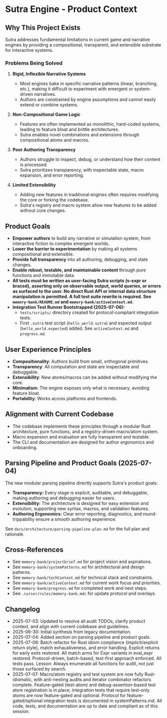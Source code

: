# Sutra Engine - Product Context

## Why This Project Exists

Sutra addresses fundamental limitations in current game and narrative engines by providing a compositional, transparent, and extensible substrate for interactive systems.

### Problems Being Solved

1. **Rigid, Inflexible Narrative Systems**
   - Most engines bake in specific narrative patterns (linear, branching, etc.), making it difficult to experiment with emergent or system-driven narratives.
   - Authors are constrained by engine assumptions and cannot easily extend or combine systems.

2. **Non-Compositional Game Logic**
   - Features are often implemented as monolithic, hard-coded systems, leading to feature bloat and brittle architectures.
   - Sutra enables novel combinations and extensions through compositional atoms and macros.

3. **Poor Authoring Transparency**
   - Authors struggle to inspect, debug, or understand how their content is processed.
   - Sutra prioritizes transparency, with inspectable state, macro expansion, and error reporting.

4. **Limited Extensibility**
   - Adding new features in traditional engines often requires modifying the core or forking the codebase.
   - Sutra's registry and macro system allow new features to be added without core changes.

## Product Goals

- **Empower authors** to build any narrative or simulation system, from interactive fiction to complex emergent worlds.
- **Lower the barrier to experimentation** by making all systems compositional and extensible.
- **Provide full transparency** into all authoring, debugging, and state changes.
- **Enable robust, testable, and maintainable content** through pure functions and immutable data.
- **All tests must be written as user-facing Sutra scripts (s-expr or braced), asserting only on observable output, world queries, or errors as surfaced to the user. No direct Rust API or internal data structure manipulation is permitted. A full test suite rewrite is required. See `memory-bank/README.md` and `memory-bank/activeContext.md`.**
- **Integration Test Runner Bootstrapped (2025-07-06):**
  - `tests/scripts/` directory created for protocol-compliant integration tests.
  - First `.sutra` test script (`hello_world.sutra`) and expected output (`hello_world.expected`) added. See `activeContext.md` and `progress.md`.

## User Experience Principles

- **Compositionality**: Authors build from small, orthogonal primitives.
- **Transparency**: All computation and state are inspectable and debuggable.
- **Extensibility**: New atoms/macros can be added without modifying the core.
- **Minimalism**: The engine exposes only what is necessary, avoiding feature bloat.
- **Portability**: Works across platforms and frontends.

## Alignment with Current Codebase

- The codebase implements these principles through a modular Rust architecture, pure functions, and a registry-driven macro/atom system.
- Macro expansion and evaluation are fully transparent and testable.
- The CLI and documentation are designed for author ergonomics and onboarding.

## Parsing Pipeline and Product Goals (2025-07-04)

The new modular parsing pipeline directly supports Sutra's product goals:
- **Transparency:** Every stage is explicit, auditable, and debuggable, making authoring and debugging easier for users.
- **Extensibility:** The architecture is designed for easy extension and evolution, supporting new syntax, macros, and validation features.
- **Authoring Ergonomics:** Clear error reporting, diagnostics, and round-trippability ensure a smooth authoring experience.

See `docs/architecture/parsing-pipeline-plan.md` for the full plan and rationale.

## Cross-References

- See `memory-bank/projectbrief.md` for project vision and aspirations.
- See `memory-bank/systemPatterns.md` for architectural and design patterns.
- See `memory-bank/techContext.md` for technical stack and constraints.
- See `memory-bank/activeContext.md` for current work focus and priorities.
- See `memory-bank/progress.md` for completed work and next steps.
- See `.cursor/rules/memory-bank.mdc` for update protocol and overlays.

## Changelog

- 2025-07-03: Updated to resolve all audit TODOs, clarify product context, and align with current codebase and guidelines.
- 2025-06-30: Initial synthesis from legacy documentation.
- 2025-07-04: Added section on parsing pipeline and product goals.
- 2025-07-06: Batch refactor for Rust idiom compliance (implicit/explicit return style), match exhaustiveness, and error handling. Explicit returns for early exits restored. All match arms for Expr variants in eval_expr restored. Protocol-driven, batch-based, test-first approach enforced. All tests pass. Lesson: Always enumerate all functions for audit, not just those surfaced by search.
- 2025-07-07: Macro/atom registry and test system are now fully Rust-idiomatic, with anti-nesting audits and iterator combinator refactors complete. Feature-gated (test-atom) and debug-assertion-based test atom registration is in place; integration tests that require test-only atoms are now feature-gated and optional. Protocol for feature-gated/optional integration tests is documented in systemPatterns.md. All code, tests, and documentation are up to date and compliant as of this session.
